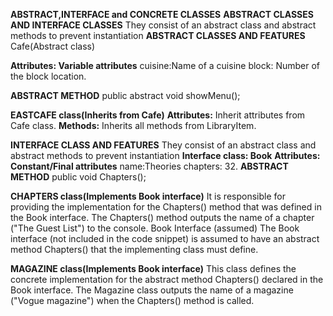 **ABSTRACT,INTERFACE and CONCRETE CLASSES**
**ABSTRACT CLASSES AND INTERFACE CLASSES**
They consist of an abstract class and abstract methods to prevent instantiation 
**ABSTRACT CLASSES AND FEATURES**
Cafe(Abstract class)

**Attributes: Variable attributes**
cuisine:Name of a cuisine
block: Number of the block location.

**ABSTRACT METHOD**
public abstract void showMenu();

**EASTCAFE class(Inherits from Cafe)**
**Attributes:**
Inherit attributes from Cafe class.
**Methods:**
Inherits all methods from LibraryItem.

**INTERFACE CLASS AND FEATURES**
They consist of an abstract class and abstract methods to prevent instantiation
**Interface class: Book**
**Attributes: Constant/Final attributes**
name:Theories
chapters: 32.
**ABSTRACT METHOD**
public void Chapters();

**CHAPTERS class(Implements Book interface)**
It is responsible for providing the implementation for the Chapters() method that was defined in the Book interface.
The Chapters() method outputs the name of a chapter ("The Guest List") to the console.
Book Interface (assumed)
The Book interface (not included in the code snippet) is assumed to have an abstract method Chapters() that the implementing class must define.

**MAGAZINE class(Implements Book interface)**
 This class defines the concrete implementation for the abstract method Chapters() declared in the Book interface. The Magazine class outputs the name of a magazine ("Vogue magazine") when the Chapters() method is called.
